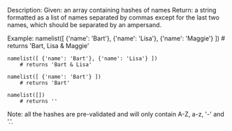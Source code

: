 Description:
	Given: an array containing hashes of names
	Return: a string formatted as a list of names separated by commas except for the last two names, which should be separated by an ampersand.

Example:
	namelist([ {'name': 'Bart'}, {'name': 'Lisa'}, {'name': 'Maggie'} ])
		# returns 'Bart, Lisa & Maggie'

	namelist([ {'name': 'Bart'}, {'name': 'Lisa'} ])
		# returns 'Bart & Lisa'

	namelist([ {'name': 'Bart'} ])
		# returns 'Bart'

	namelist([])
		# returns ''

Note: all the hashes are pre-validated and will only contain A-Z, a-z, '-' and '.'.